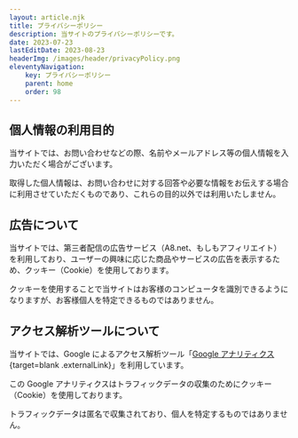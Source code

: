 ```yaml
---
layout: article.njk
title: プライバシーポリシー
description: 当サイトのプライバシーポリシーです。
date: 2023-07-23
lastEditDate: 2023-08-23
headerImg: /images/header/privacyPolicy.png
eleventyNavigation:
    key: プライバシーポリシー
    parent: home
    order: 98
---
```


## 個人情報の利用目的

当サイトでは、お問い合わせなどの際、名前やメールアドレス等の個人情報を入力いただく場合がございます。

取得した個人情報は、お問い合わせに対する回答や必要な情報をお伝えする場合に利用させていただくものであり、これらの目的以外では利用いたしません。

## 広告について

当サイトでは、第三者配信の広告サービス（A8.net、もしもアフィリエイト）を利用しており、ユーザーの興味に応じた商品やサービスの広告を表示するため、クッキー（Cookie）を使用しております。

クッキーを使用することで当サイトはお客様のコンピュータを識別できるようになりますが、お客様個人を特定できるものではありません。

## アクセス解析ツールについて

当サイトでは、Google によるアクセス解析ツール「[Google アナリティクス](https://marketingplatform.google.com/intl/ja/about/analytics/){target=blank .externalLink}」を利用しています。

この Google アナリティクスはトラフィックデータの収集のためにクッキー（Cookie）を使用しております。

トラフィックデータは匿名で収集されており、個人を特定するものではありません。
